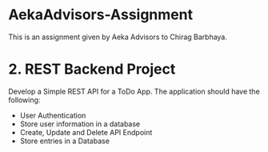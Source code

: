 # AekaAdvisors-Assignment
This is an assignment given by Aeka Advisors to Chirag Barbhaya.

# 2. REST Backend Project
Develop a Simple REST API for a ToDo App. The application should have the following:
- User Authentication
- Store user information in a database
- Create, Update and Delete API Endpoint
- Store entries in a Database
  
